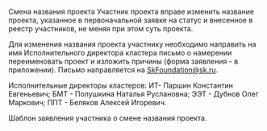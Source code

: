 Смена названия проекта
Участник проекта вправе изменить название проекта, указанное в первоначальной заявке на статус и внесенное в реестр участников, не меняя при этом суть проекта.

Для изменения названия проекта участнику необходимо направить на имя Исполнительного директора кластера письмо о намерении переименовать проект и изложить причины (форма заявления - в приложении). Письмо направляется на SkFoundation@sk.ru.

Исполнительные директоры кластеров:
ИТ- Паршин Константин Евгеньевич;
БМТ - Полушкина Наталья Руслановна;
ЭЭТ - Дубнов Олег Маркович;
ППТ - Беляков Алексей Игоревич.

Шаблон заявления участника о смене названия проекта.